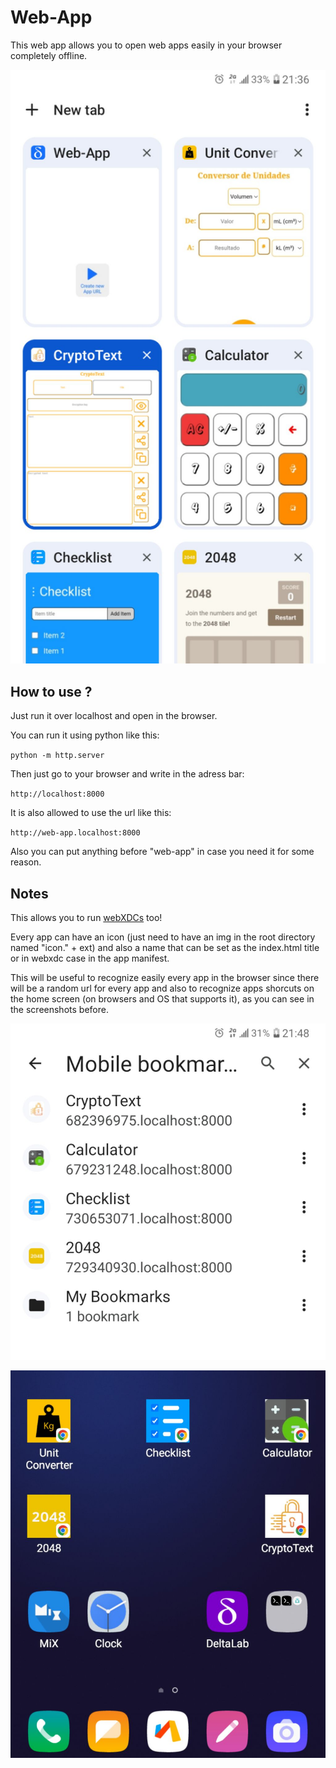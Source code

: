# Web-App
This web app allows you to open web apps easily in your browser completely offline.

![Examples of apps](example-imgs/opened-apps.jpg)

## How to use ?
Just run it over localhost and open in the browser.

You can run it using python like this:

`python -m http.server`

Then just go to your browser and write in the adress bar:

`http://localhost:8000`

It is also allowed to use the url like this:

`http://web-app.localhost:8000`

Also you can put anything before "web-app" in case you need it for some reason.


## Notes

This allows you to run [webXDCs](https://webxdc.org/) too!


Every app can have an icon (just need to have an img in the root directory named "icon." + ext) and also a name that can be set as the index.html title or in webxdc case in the app manifest.


This will be useful to recognize easily every app in the browser since there will be a random url for every app and also to recognize apps shorcuts on the home screen (on browsers and OS that supports it), as you can see in the screenshots before.

![Apps bookmakers](example-imgs/bookmarkers.jpg)

![Apps home screen shortcuts](example-imgs/screen-shortcuts.jpg)



